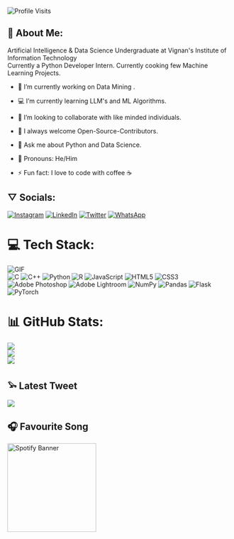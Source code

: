 ![Profile Visits](https://komarev.com/ghpvc/?username=your-vinod-polinati)

## 🧸 About Me:
Artificial Intelligence & Data Science Undergraduate at Vignan's Institute of Information Technology<br>Currently a Python Developer Intern. Currently cooking few Machine Learning Projects.
<ht>

- 🤖 I’m currently working on Data Mining .
- 💻 I’m currently learning LLM's and ML Algorithms.
- 🤠 I’m looking to collaborate with like minded individuals.
- 💫 I always welcome Open-Source-Contributors.
- 💬 Ask me about Python and Data Science.
- 🔱 Pronouns: He/Him

- ⚡ Fun fact: I love to code with coffee ☕ 


## ▽ Socials:
[![Instagram](https://img.shields.io/badge/Instagram-%23E4405F.svg?logo=Instagram&logoColor=white)](https://instagram.com/vinod_polinati) [![LinkedIn](https://img.shields.io/badge/LinkedIn-%230077B5.svg?logo=linkedin&logoColor=white)](https://www.linkedin.com/in/vinod-polinati/) [![Twitter](https://img.shields.io/badge/Twitter-%231DA1F2.svg?logo=Twitter&logoColor=white)](https://twitter.com/vinod_polinati) [![WhatsApp](https://img.shields.io/badge/WhatsApp-%2325D366.svg?logo=WhatsApp&logoColor=white)](https://wa.me/+919603106546)

# 💻 Tech Stack:
![GIF](https://media.giphy.com/media/o0vwzuFwCGAFO/giphy.gif) <br>
![C](https://img.shields.io/badge/c-%2300599C.svg?style=for-the-badge&logo=c&logoColor=white) ![C++](https://img.shields.io/badge/c++-%2300599C.svg?style=for-the-badge&logo=c%2B%2B&logoColor=white) ![Python](https://img.shields.io/badge/python-3670A0?style=for-the-badge&logo=python&logoColor=ffdd54) ![R](https://img.shields.io/badge/r-%23276DC3.svg?style=for-the-badge&logo=r&logoColor=white) ![JavaScript](https://img.shields.io/badge/javascript-%23323330.svg?style=for-the-badge&logo=javascript&logoColor=%23F7DF1E) ![HTML5](https://img.shields.io/badge/html5-%23E34F26.svg?style=for-the-badge&logo=html5&logoColor=white) ![CSS3](https://img.shields.io/badge/css3-%231572B6.svg?style=for-the-badge&logo=css3&logoColor=white) ![Adobe Photoshop](https://img.shields.io/badge/adobephotoshop-%2331A8FF.svg?style=for-the-badge&logo=adobephotoshop&logoColor=white) ![Adobe Lightroom](https://img.shields.io/badge/Adobe%20Lightroom%20-9999FF.svg?style=for-the-badge&logo=Adobe%20Lightroom%20&logoColor=white) ![NumPy](https://img.shields.io/badge/numpy-%23013243.svg?style=for-the-badge&logo=numpy&logoColor=white) ![Pandas](https://img.shields.io/badge/pandas-%23150458.svg?style=for-the-badge&logo=pandas&logoColor=white) ![Flask](https://img.shields.io/badge/flask-%23000.svg?style=for-the-badge&logo=flask&logoColor=white) ![PyTorch](https://img.shields.io/badge/PyTorch-%23EE4C2C.svg?style=for-the-badge&logo=PyTorch&logoColor=white)

# 📊 GitHub Stats:
![](https://github-readme-stats.vercel.app/api?username=vinod-polinati&theme=dark&hide_border=false&include_all_commits=true&count_private=true)<br/>
![](https://github-readme-streak-stats.herokuapp.com/?user=vinod-polinati&theme=dark&hide_border=false)<br/>
![](https://github-readme-stats.vercel.app/api/top-langs/?username=vinod-polinati&theme=dark&hide_border=false&include_all_commits=true&count_private=true&layout=compact)

## 𓅩 Latest Tweet
[![](https://gtce.itsvg.in/api?username=vinod_polinati)](https://github.com/VishwaGauravIn/github-twitter-card-embed)

## 🎧 Favourite Song
<a href="https://open.spotify.com/track/0tgVpDi06FyKpA1z0VMD4v" target="_blank">
  <img src="https://storage.googleapis.com/pr-newsroom-wp/1/2018/11/Spotify_Logo_RGB_Green.png" alt="Spotify Banner" style="width: 200px; height: auto;">
</a>
